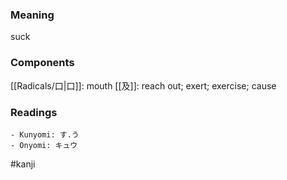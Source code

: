 ### Meaning

suck

### Components

[[Radicals/口|口]]: mouth [[及]]: reach out; exert; exercise; cause

### Readings

```
- Kunyomi: す.う
- Onyomi: キュウ
```

#kanji